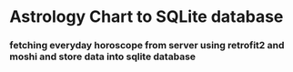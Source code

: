 # Astrology Chart to SQLite database

### fetching everyday horoscope from server using retrofit2 and moshi and store data into sqlite database
